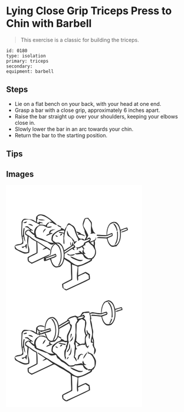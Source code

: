 # Lying Close Grip Triceps Press to Chin with Barbell
> This exercise is a classic for building the triceps.

``` 
id: 0180 
type: isolation 
primary: triceps 
secondary:  
equipment: barbell 
``` 

## Steps

 - Lie on a flat bench on your back, with your head at one end.
 - Grasp a bar with a close grip, approximately 6 inches apart.
 - Raise the bar straight up over your shoulders, keeping your elbows close in.
 - Slowly lower the bar in an arc towards your chin.
 - Return the bar to the starting position.

## Tips


## Images

<svg width="368" height="300" viewBox="0 0 276 225" xmlns="http://www.w3.org/2000/svg">
  <g fill="#FFF">
    <path d="M0 0h276v225H0V0m62.98 62.2c-3.54 2.76-1.68 7.84-2.2 11.68-.51-.07-1.53-.19-2.04-.26-3.12-3.69-8.3-3.97-12.77-4.43-2.85-.16-5.67-1.09-8.54-.71-3.31.28-5.1 3.63-6.14 6.39.2 10.44-1.84 21.03.52 31.36.47 3.74 2.59 8.08-.11 11.45-4.22 3.3-10.86.95-14.2 5.71-.53 2.67-.17 6.24 2.66 7.5 5.16 2.8 10.25 5.91 15.92 7.6 3.52.98 7.09-.18 10.45-1.19.54-2.73.96-5.56.36-8.32-.48-3.68-2.72-7.04-2.25-10.85.33-4.67.51-9.37 1.22-14 2.2 1.79 4.3 3.69 6.42 5.57 2.82 1.92 5.93 3.36 8.99 4.82.3 7.49.57 14.98.37 22.48-5.87 3.12-12.01 5.74-17.72 9.13-.46 2.77-.46 5.8.63 8.43 2.18 2.04 4.88 3.4 7.38 4.99 8.31-3.97 16.74-7.69 25.01-11.75-.21 2.2-.93 4.77.89 6.55 3.93-.91 7.68-2.5 11.4-4.03 2.39 5.41 3.58 11.9 8.83 15.46 3.32 2.66 7.5.45 11.19.25 5.27-3.85 7.63-10.1 9.04-16.22 3.88 3.69 9.29 5.29 12.91 9.24.95 7.58.31 15.26.93 22.87.15 2.99.45 6.02-.03 8.99-5.95 3.56-12.58 5.86-18.39 9.68.36 2.6.43 5.27 1.12 7.82 2.31 1.89 4.62 3.87 7.3 5.22 4.02-1.17 7.63-3.41 11.46-5.06 12.12-6.05 24.72-11.17 36.63-17.59.48-3.49-.13-7.02-.84-10.43-2.51-1.43-4.8-3.31-7.5-4.34-1.8.13-3.3 1.2-4.86 1.98-3.42 1.94-7.14 3.22-10.73 4.81.36-5.82.21-11.66.19-17.48 5.22-1.73 10.67-2.9 15.54-5.53 4.18-2.22 8.71-3.92 12.37-6.99.03-2.78 1.57-4.48 4.31-4.85-.25-.07-.73-.2-.98-.27 3.03-3.2 5.23-7.32 4.96-11.84.49-4.88-3.13-9.1-2.26-13.97.46-2.99.54-6.04-.65-8.88 2.89-1.57 3.38-4.58 3.11-7.6-.63 1.5-.85 3.2-1.75 4.58-3.33 2.23-7.13 4-11.15 4.5 1.02-1.99 2.64-4.09 1.81-6.46-.69-.92-1.74-1.52-2.79-1.94-2.19.81-3.99 2.36-6.01 3.48 1.69-2.49 2.88-5.25 4.06-8-2.4-4.82-4.66-9.73-7.48-14.33-1.11-1.98-2.75-3.94-2.47-6.36.41-2.87 1.82-5.48 2.53-8.28.55-1.59.58-3.67 2.29-4.53a14.3 14.3 0 0 1 4.08.01c2.1 2.17 3.58 4.85 5.47 7.19 3.09 6.53-.66 14 1.55 20.69-.62.8-1.24 1.59-1.8 2.43 2.32.37 4.62-.29 6.86-.8 1.14.42 2.29.83 3.45 1.21-.86-1.76-2.21-3.19-3.7-4.43-1-3.26-2.52-6.34-3.3-9.67-.66-3.21.24-6.58-.68-9.74-1.98-3.22-4.86-5.76-7.08-8.79-2.68.35-6.15-.04-7.76 2.64-1.64 2.92-2.53 6.24-3.29 9.48-.2 4.75 1.99 9.18 3.75 13.47-.31 4.71 3.01 8.52 3.49 13.11-1.46 2.56-2.99 5.09-4.51 7.62 3.96-.85 7.7-2.42 11.4-4.01-.02.68-.05 2.06-.07 2.74-3.66 1.72-7.21 3.69-10.9 5.35-.88 1.75-1.03 4.21-3.03 5.08-4.28 2.24-8.6 6.13-13.74 3.89l2.09 2.86-.56 3.09c1.84-.36 2.5-1.45 1.96-3.28 3.23.21 5.98-1.48 8.57-3.19.76 1.72 1.9 3.2 3.29 4.46-1.86 2.57-3.65 5.76-1.5 8.83-1.89-1.75-3.81-3.45-5.74-5.15-1.05.36-2.09.74-3.13 1.14 1.21.64 2.43 1.28 3.64 1.92-3.56 1.33-7.25 2.26-11.09 2.23 4.55 4.73 11.15-1.14 16.35 2.14 1.3 2.6 2.25 5.65 4.99 7.14 3.31 2.66 7.66 2.89 11.72 2.77-3.23 3.48-7.86 4.97-11.91 7.22-4.77 2.76-10.19 4.57-15.7 4.81-4.93-.74-9.04-4.06-13.02-6.85-3.87-3.88-9.1-5.73-13.54-8.8.13-2.58.22-5.16.29-7.74 5.43-3.35 10.69-6.98 16.05-10.43.13 2.6 2.99 2.37 4.78 3.13-.83-1.26-1.67-2.52-2.51-3.77 1.21-.68 2.45-1.3 3.59-2.09-.53-2.53-1.66-4.96-4.19-5.99-.42-1.88-.86-3.74-1.35-5.6-.71 2.95-1.11 5.98-2.21 8.83-.83-2.8-1.55-5.63-2.22-8.47-1.18 2.89.03 5.76 1.24 8.42-4.88 2.73-9.13 6.43-14.09 8.99-1.26-6.09-4.07-12.42-9.84-15.42-2.36-.75-4.88.12-7.26-.42-2.21-1.45-4.47-2.97-6.22-4.98-.35-2.49.48-4.98.74-7.45 4.89-7.68 13.61-13.27 22.99-11.64-.28 1.48-.55 2.97-.81 4.46-3.14-.93-6.33-1.86-9.62-2.06-.18.38-.54 1.14-.71 1.51 3.18.86 6.45 1.34 9.68 2 .02 1.79.02 3.58.03 5.37-.46.07-1.39.2-1.85.27.39.09 1.19.27 1.59.36-.03 4.53-.21 9.06-.04 13.59.4.52 1.2 1.56 1.59 2.08.62-4.01.15-8.02-.36-12.01.78-8.28 2.31-16.57 5.77-24.19 1.29-1.34 2.51-3.35 4.51-3.53 4.13 1.5 7.98 4.35 10 8.33 2.22 6.67 4.22 13.49 7.76 19.62 1.17 1.47.34 3.39.39 5.06 2.5-1.45 5.4-4.5 8.4-2.38 1.2.43 4.16 2.78 4.19-.03-1.33-1.96-4.18-2.88-6.27-1.52-2.35-.81-4.8-1.81-5.83-4.28-4.42-5.94-3.55-14.1-7.97-20.02-1.56-2.52-4.51-3.47-6.78-5.17-1.54-1.05-3.1-2.77-5.17-2.24-2.72 1.62-2.9 5.1-4.72 7.43a27.485 27.485 0 0 0-3.3 5.64c-1.97-2.03-4.54-3.22-7.17-4.14.04-.61.13-1.84.17-2.46-2.58-1.29-5.13-2.64-7.8-3.75.27 3.62 4.7 3.82 7.17 5.44.12.92.36 2.75.47 3.66-2.88 2.1-6.6 2.54-9.43 4.72-2.28 1.69-4.65 3.29-6.74 5.2-2.84 2.75-3 6.93-3.32 10.61-.55 3.16 2.71 4.85 4.43 6.89-9.22 1.09-16.57-5.23-24.65-8.37-3.54-.75-6.83-2.25-10.09-3.77-.92-4.1-3.11-8.32-1.48-12.54 1.22-5.66 6.46-11.55 12.72-10.28 4.77.33 8.33 4.2 13.05 4.67 2.51-.03 4.83-1.11 7.08-2.11-3.23-1.42-6.7.25-10.05.11.01-.9.04-2.68.05-3.58 1.06-1.27 2.15-2.51 3.35-3.65.18-.54.54-1.62.73-2.16-3.25 1.07-5.04 4.06-7.11 6.53-3.54-1.26-7.29-1.52-11.02-1.37-.38-1.04-.71-2.11-.97-3.18 2.4-.18 4.8.17 7.21.16-2.71-1.61-5.8-2.29-8.81-3.05-.28.59-.83 1.78-1.1 2.37-.81-.35-2.41-1.03-3.22-1.38.85-2.87.12-6.66 2.9-8.59l-1.88-.28c.27-.82.8-2.46 1.07-3.29 2.59-1.48 5.64-2.29 8.56-1.33 7.57 2.29 14.55 6.6 20.04 12.3-1.94.32-3.87.64-5.8.98 2.09 1.53 4.72 1.35 7.17 1.55 2.5 2.5 5.99 3.37 9.21 4.51-2.54-3.62-6.09-6.32-9.59-8.95-4.62-4.34-10.01-7.78-15.5-10.9-4.86-1.69-11.47-3.38-15.47.91m2.51 7.14l1.4 1.6c4.01 1.07 8.21.65 12.31.57-4.18-2.3-9.13-1.68-13.71-2.17m142.98 12.08c-3.38 6.13-4.57 13.31-4.19 20.26-6.54-.07-13.05-.7-19.59-.93-.11.5-.34 1.48-.45 1.97 5.57.62 11.18.63 16.77.96 5.15.52 9.14-4.04 14.25-3.83.56 1.77-1.43 2.29-2.55 2.91-2.92 1.27-5.84 2.62-8.93 3.42-5.26.11-10.5-.98-15.77-.66-1.57-.16-2.67.73-3.42 2 6.79-.12 13.55.68 20.34.82 1.02 6.15 3.34 12.74 8.9 16.19 3.3 1.7 6.96-.39 10.39-.48 8.76-7.89 9.97-20.54 8.84-31.6 4.14-1.45 8.04-4.17 12.54-4.23l.32 1.72c-3.63 2.35-8.04 3.06-11.91 4.95.05.23.15.71.2.94 4.7-.22 9.04-3.03 13.5-4.57-.27-1.83-.53-3.77-1.84-5.19-4.6.8-8.79 3.09-13.16 4.66-1.67-5.9-3.58-13.08-9.79-15.71-5.41-1.56-11.82 1.45-14.45 6.4M75.41 96.71c.56-1.05 1.11-2.11 1.62-3.19 1.53-1.43 3.4-2.8 3.31-5.16-2.96 1.65-5.89 4.68-4.93 8.35m17.49-6.26c-.6.47-1.8 1.42-2.4 1.89l-.08-1.98c-1.1 1.92-2.26 3.79-3.35 5.71.35.65.69 1.31 1.02 1.98-2.55 1.2-5.07 2.51-7.26 4.3 1.4.16 2.89.33 4.11-.53 2.8-1.56 5.85-2.54 8.96-3.28-.15-.42-.44-1.25-.58-1.67-.82.15-2.46.46-3.28.61l-.2-.59c1.08-4.61 6.68-5.85 10.67-7.2-2.55.04-5.07.56-7.61.76m30.92 1.53c-.08 3.52-.66 7.57 1.61 10.57 2.67 2.37 6.23 3.72 8.32 6.75 1.44 1.67 1.09 4.8 3.74 5.24-.01 1.93.04 3.87.51 5.75 2.08-2.25 4.28-4.43 6.04-6.96-1.62.45-3.19 1.03-4.77 1.6-2.08-6.45-9.17-9.22-12.18-15.06-1.11-2.63-1.9-5.38-3.27-7.89m18.86 2.08c1.03 2.12 2.83 3.61 4.92 4.61-.93.82-1.84 1.65-2.75 2.49 5.49-1.83 10.7.88 15.72 2.79-1.54-2.96-4.67-3.93-7.71-4.55-2.06-3.62-6.52-4.36-10.18-5.34m-32.97 8.93c1.21-1.32 4.32-1.82 4.14-3.86-2.53-1.88-4.24 1.73-4.14 3.86m-9.18-1.29c-.26 3.08 2.8 2.99 4.96 3.33-.87-2.07-3.1-2.57-4.96-3.33m22.49 37.58c1.75 1.44 3.54 3.14 5.92 3.34 3.82.67 8.72 1.06 11.08-2.74-3.57.58-7.11 1.32-10.72 1.67-1.8-1.47-3.96-2.23-6.28-2.27m7.22 5.28c3.32 4.71 9.24 6.02 14.22 8.23 3.74 1.55 8.8 2.61 11.78-.93-3.56-.02-7.25.22-10.62-1.15-5.18-1.92-9.91-5.01-15.38-6.15z"/>
    <path d="M36.03 70.96c5.07-1.23 10.6-2.07 15.42.49 5.83 3.15 11.68 6.28 17.61 9.23-4.07 1.66-8.14 3.98-10.33 7.95-1.97 2.89-1.75 6.52-1.89 9.85-2.53-1.78-4.94-3.73-7.4-5.6a96.5 96.5 0 0 1 1.64-1.16c.84.35 2.54 1.05 3.39 1.4-1.12-3.08-4.68-3.72-6.76-5.92-1.63-1.18-2.66-3.57-4.88-3.64-1.92-.32-3.63.71-5.26 1.55 2 .47 4.13.37 6.05 1.11 1.67 1.23 3.15 2.7 4.82 3.95-.47.36-.95.72-1.43 1.09-1.85-2.06-4.06.35-5.95.9-3.12 1.3-2.63 5.29-2.37 8.01 1.43 1.24 3.11 2.13 4.72 3.11.07 4.24-1.09 8.45-.54 12.69.64 6.56 2.76 12.99 1.86 19.64-6.82 2.67-13.13-2.02-19.32-4.22-3.67-1.33-6.63-4.15-7.23-8.13 5.59-1.12 11.56-1.58 16.48-4.75.46-4.7-.61-9.38-1.31-14.01.56-.02 1.11-.01 1.67.03.66 3.71 1.76 7.36 3.7 10.61-.21-4.81-2.1-9.36-2.25-14.19-.6-4.5.49-8.95 1.05-13.39-.48-.03-1.44-.08-1.92-.11-1.05 4.78-1.44 9.65-1.5 14.54-.25.46-.76 1.38-1.01 1.84-1.4-6.55-.64-13.24-.55-19.86 1.01-4.39-.51-9.83 3.49-13.01m-1.44 5.19c2.54 1.42 7.58 1.62 7.15-2.47-2.38.85-4.79 1.6-7.15 2.47m9.92 3.6c3.29 1.32 6.7 2.33 10.1 3.33-1.68-3.66-6.6-4.86-10.1-3.33m-5.65 43.1c-2.06 1.97-5.11 1.79-7.69 2.54l2.85 2.22c1.62-.96 2.82-3.12 4.94-2.82.84.76 1.19 1.89 1.05 3.37l1.56.4c.19-3.1.3-6.21.53-9.31-1.74.51-2.47 2.12-3.24 3.6zM210.71 80.85c1.97-2.93 5.79-3.16 8.69-4.74 7.41 1.56 10.52 9.22 11.7 15.89 1.03 7.1.88 14.56-1.63 21.35-1.51 3.69-3.76 7.78-8.09 8.55.32-.57.95-1.72 1.26-2.29 2.36-2.25 3.15-5.53 3.84-8.6 1.35-5.86.97-11.93.63-17.88-.57.71-1.14 1.43-1.69 2.16.67 5.53.52 11.21-1 16.6-.95 3.65-3.11 6.86-3.85 10.58-2.36.07-5.06.76-7.06-.86-4.25-3.2-6.35-8.54-7.14-13.64 2.73-2.2 6.28-2.82 9.33-4.44 1.8-1.83.8-4.29 0-6.32-3.59 1.18-7.1 2.57-10.59 3.98.78-6.96 1.2-14.53 5.6-20.34m6.73-3.29c3.23 5.04 7.28 9.93 7.6 16.23.55-.74 1.1-1.47 1.65-2.21-1.64-5.23-3.12-12.48-9.25-14.02z"/>
    <path d="M41.22 94.53c1.7-1.08 3.84-3.85 5.75-1.58 3.26 3.26 6.29 6.93 10.63 8.85-.01.57-.03 1.7-.03 2.27 1.28 1.45 2.5 3.13 4.4 3.83 7.21 3.02 14.63 5.57 22.07 7.91 3.12 2.54 6.41 5.51 10.8 4.73 1.31-1 2.65-1.98 4.04-2.87-2.57 2.83-5.53 5.5-6.88 9.17-1.93 5.22-2.95 10.85-2.47 16.42 1.56-2.47 1.35-5.5 1.86-8.28.73-5.85 3.19-12.02 8.42-15.21 6.98 2.83 9.81 10.41 10.82 17.32.89 8.31.33 17.21-4.22 24.46l.16 2.42c-2.43.39-5.22 1.66-7.42-.1-4.73-3.25-6.75-9.19-7.64-14.63 3.53-1.22 7.55-1.93 10.44-4.4 1.15-3.04-1.47-5.35-3.59-7.03.39.46 1.18 1.38 1.57 1.84-7.16 2.34-13.96 5.85-21.33 7.47 3.38-2.53 8.8-2.58 10.51-6.91-11.88 4.86-23.29 10.8-34.96 16.14-2.87 1.69-5.56-1.19-7.76-2.76-.68-1.84-.71-3.85-.72-5.79 5.38-4.27 12.47-5.88 18.02-9.94.47-7.52-.04-15.06-.51-22.57 5.41 4.31 11.6 7.51 17.14 11.64-2.3 1.14-4.88 2.07-6.34 4.36 3.14-.42 5.97-1.86 8.8-3.16 2.32 1.77 4.68 3.48 7.25 4.85-.17-.71-.51-2.13-.68-2.83-3.8-3.31-8.69-4.92-12.75-7.82-8.59-6.18-18.36-10.56-26.69-17.12-2.99-2.4-6.32-4.34-9.63-6.28.32-1.43-.62-3.51.94-4.4zM160.8 121.15c-.87-3.93 3.91-4.34 6.35-5.98 1.96 2.19 3.83 4.53 6.25 6.26 3.84 1.86 4.72 6.4 7.04 9.64 1.28 5.5.11 12.29-4.89 15.67-2.17 2.43-5.56 1.64-8.43 1.68-3.86-2.12-6.93-5.21-9.38-8.84 1.04.03 3.13.09 4.18.13-2.48-1.93-4.44-4.37-4.62-7.65.58-1.22 1.15-2.44 1.7-3.68-1.02-1.24-2.04-2.47-3.08-3.7 1.11-.95 2.21-1.9 3.34-2.83.95 1.04 1.89.89 1.54-.7zM171.65 116.83c2.02-.94 4.01-1.93 6.01-2.94.52 2.63.59 5.3.31 7.96-2.09-1.7-4.25-3.31-6.32-5.02z"/>
    <path d="M102.22 118.94c4.2-1.99 8.36 2.12 10.71 5.27 4.38 7.74 4.91 17.19 3.39 25.81-1.06 5.78-3.61 12.32-9.72 14.33 5.98-8.09 6.83-18.76 5.51-28.43-1.14-6.52-3.24-14.1-9.89-16.98zM118.3 134.74c6.43-4.03 12.51-8.59 18.91-12.67.17.67.52 2.01.69 2.68-6.47 4.07-12.97 8.11-19.22 12.5-.13-.84-.26-1.68-.38-2.51zM80.67 148.75c6.25-1.89 12.19-4.71 18.45-6.55l2.59.68c-6.46 3.51-13.67 5.31-20.29 8.5-.19-.66-.56-1.97-.75-2.63zM133.87 160.96c3.88 1.52 8.01 2.46 11.62 4.6-.69 9.43-2.82 19.06-.59 28.44 3.2-2.06.53-6.04 1.71-8.79 4.67-2.58 9.67-4.48 14.48-6.76 2.27 1.45 4.84 2.59 6.7 4.57.39 2.3.41 4.65.53 6.98-15.28 7.13-30.44 14.52-45.81 21.43-1.7-.79-3.47-1.44-5.29-1.88-1.11-2.68-1.2-5.57-1.03-8.42 6.18-2.82 12.19-5.99 18.21-9.14.34-10.35-.39-20.68-.53-31.03z"/>
  </g>
  <g fill="#333">
    <path d="M62.98 62.2c4-4.29 10.61-2.6 15.47-.91 5.49 3.12 10.88 6.56 15.5 10.9 3.5 2.63 7.05 5.33 9.59 8.95-3.22-1.14-6.71-2.01-9.21-4.51-2.45-.2-5.08-.02-7.17-1.55 1.93-.34 3.86-.66 5.8-.98-5.49-5.7-12.47-10.01-20.04-12.3-2.92-.96-5.97-.15-8.56 1.33-.27.83-.8 2.47-1.07 3.29l1.88.28c-2.78 1.93-2.05 5.72-2.9 8.59.81.35 2.41 1.03 3.22 1.38.27-.59.82-1.78 1.1-2.37 3.01.76 6.1 1.44 8.81 3.05-2.41.01-4.81-.34-7.21-.16.26 1.07.59 2.14.97 3.18 3.73-.15 7.48.11 11.02 1.37 2.07-2.47 3.86-5.46 7.11-6.53-.19.54-.55 1.62-.73 2.16-1.2 1.14-2.29 2.38-3.35 3.65-.01.9-.04 2.68-.05 3.58 3.35.14 6.82-1.53 10.05-.11-2.25 1-4.57 2.08-7.08 2.11-4.72-.47-8.28-4.34-13.05-4.67-6.26-1.27-11.5 4.62-12.72 10.28-1.63 4.22.56 8.44 1.48 12.54 3.26 1.52 6.55 3.02 10.09 3.77 8.08 3.14 15.43 9.46 24.65 8.37-1.72-2.04-4.98-3.73-4.43-6.89.32-3.68.48-7.86 3.32-10.61 2.09-1.91 4.46-3.51 6.74-5.2 2.83-2.18 6.55-2.62 9.43-4.72-.11-.91-.35-2.74-.47-3.66-2.47-1.62-6.9-1.82-7.17-5.44 2.67 1.11 5.22 2.46 7.8 3.75-.04.62-.13 1.85-.17 2.46 2.63.92 5.2 2.11 7.17 4.14.87-2.01 1.98-3.89 3.3-5.64 1.82-2.33 2-5.81 4.72-7.43 2.07-.53 3.63 1.19 5.17 2.24 2.27 1.7 5.22 2.65 6.78 5.17 4.42 5.92 3.55 14.08 7.97 20.02 1.03 2.47 3.48 3.47 5.83 4.28 2.09-1.36 4.94-.44 6.27 1.52-.03 2.81-2.99.46-4.19.03-3-2.12-5.9.93-8.4 2.38-.05-1.67.78-3.59-.39-5.06-3.54-6.13-5.54-12.95-7.76-19.62-2.02-3.98-5.87-6.83-10-8.33-2 .18-3.22 2.19-4.51 3.53-3.46 7.62-4.99 15.91-5.77 24.19.51 3.99.98 8 .36 12.01-.39-.52-1.19-1.56-1.59-2.08-.17-4.53.01-9.06.04-13.59-.4-.09-1.2-.27-1.59-.36.46-.07 1.39-.2 1.85-.27-.01-1.79-.01-3.58-.03-5.37-3.23-.66-6.5-1.14-9.68-2 .17-.37.53-1.13.71-1.51 3.29.2 6.48 1.13 9.62 2.06.26-1.49.53-2.98.81-4.46-9.38-1.63-18.1 3.96-22.99 11.64-.26 2.47-1.09 4.96-.74 7.45 1.75 2.01 4.01 3.53 6.22 4.98 2.38.54 4.9-.33 7.26.42 5.77 3 8.58 9.33 9.84 15.42 4.96-2.56 9.21-6.26 14.09-8.99-1.21-2.66-2.42-5.53-1.24-8.42.67 2.84 1.39 5.67 2.22 8.47 1.1-2.85 1.5-5.88 2.21-8.83.49 1.86.93 3.72 1.35 5.6 2.53 1.03 3.66 3.46 4.19 5.99-1.14.79-2.38 1.41-3.59 2.09.84 1.25 1.68 2.51 2.51 3.77-1.79-.76-4.65-.53-4.78-3.13-5.36 3.45-10.62 7.08-16.05 10.43-.07 2.58-.16 5.16-.29 7.74 4.44 3.07 9.67 4.92 13.54 8.8 3.98 2.79 8.09 6.11 13.02 6.85 5.51-.24 10.93-2.05 15.7-4.81 4.05-2.25 8.68-3.74 11.91-7.22-4.06.12-8.41-.11-11.72-2.77-2.74-1.49-3.69-4.54-4.99-7.14-5.2-3.28-11.8 2.59-16.35-2.14 3.84.03 7.53-.9 11.09-2.23-1.21-.64-2.43-1.28-3.64-1.92 1.04-.4 2.08-.78 3.13-1.14 1.93 1.7 3.85 3.4 5.74 5.15-2.15-3.07-.36-6.26 1.5-8.83-1.39-1.26-2.53-2.74-3.29-4.46-2.59 1.71-5.34 3.4-8.57 3.19.54 1.83-.12 2.92-1.96 3.28l.56-3.09-2.09-2.86c5.14 2.24 9.46-1.65 13.74-3.89 2-.87 2.15-3.33 3.03-5.08 3.69-1.66 7.24-3.63 10.9-5.35.02-.68.05-2.06.07-2.74-3.7 1.59-7.44 3.16-11.4 4.01 1.52-2.53 3.05-5.06 4.51-7.62-.48-4.59-3.8-8.4-3.49-13.11-1.76-4.29-3.95-8.72-3.75-13.47.76-3.24 1.65-6.56 3.29-9.48 1.61-2.68 5.08-2.29 7.76-2.64 2.22 3.03 5.1 5.57 7.08 8.79.92 3.16.02 6.53.68 9.74.78 3.33 2.3 6.41 3.3 9.67 1.49 1.24 2.84 2.67 3.7 4.43-1.16-.38-2.31-.79-3.45-1.21-2.24.51-4.54 1.17-6.86.8.56-.84 1.18-1.63 1.8-2.43-2.21-6.69 1.54-14.16-1.55-20.69-1.89-2.34-3.37-5.02-5.47-7.19a14.3 14.3 0 0 0-4.08-.01c-1.71.86-1.74 2.94-2.29 4.53-.71 2.8-2.12 5.41-2.53 8.28-.28 2.42 1.36 4.38 2.47 6.36 2.82 4.6 5.08 9.51 7.48 14.33-1.18 2.75-2.37 5.51-4.06 8 2.02-1.12 3.82-2.67 6.01-3.48 1.05.42 2.1 1.02 2.79 1.94.83 2.37-.79 4.47-1.81 6.46 4.02-.5 7.82-2.27 11.15-4.5.9-1.38 1.12-3.08 1.75-4.58.27 3.02-.22 6.03-3.11 7.6 1.19 2.84 1.11 5.89.65 8.88-.87 4.87 2.75 9.09 2.26 13.97.27 4.52-1.93 8.64-4.96 11.84.25.07.73.2.98.27-2.74.37-4.28 2.07-4.31 4.85-3.66 3.07-8.19 4.77-12.37 6.99-4.87 2.63-10.32 3.8-15.54 5.53.02 5.82.17 11.66-.19 17.48 3.59-1.59 7.31-2.87 10.73-4.81 1.56-.78 3.06-1.85 4.86-1.98 2.7 1.03 4.99 2.91 7.5 4.34.71 3.41 1.32 6.94.84 10.43-11.91 6.42-24.51 11.54-36.63 17.59-3.83 1.65-7.44 3.89-11.46 5.06-2.68-1.35-4.99-3.33-7.3-5.22-.69-2.55-.76-5.22-1.12-7.82 5.81-3.82 12.44-6.12 18.39-9.68.48-2.97.18-6 .03-8.99-.62-7.61.02-15.29-.93-22.87-3.62-3.95-9.03-5.55-12.91-9.24-1.41 6.12-3.77 12.37-9.04 16.22-3.69.2-7.87 2.41-11.19-.25-5.25-3.56-6.44-10.05-8.83-15.46-3.72 1.53-7.47 3.12-11.4 4.03-1.82-1.78-1.1-4.35-.89-6.55-8.27 4.06-16.7 7.78-25.01 11.75-2.5-1.59-5.2-2.95-7.38-4.99-1.09-2.63-1.09-5.66-.63-8.43 5.71-3.39 11.85-6.01 17.72-9.13.2-7.5-.07-14.99-.37-22.48-3.06-1.46-6.17-2.9-8.99-4.82-2.12-1.88-4.22-3.78-6.42-5.57-.71 4.63-.89 9.33-1.22 14-.47 3.81 1.77 7.17 2.25 10.85.6 2.76.18 5.59-.36 8.32-3.36 1.01-6.93 2.17-10.45 1.19-5.67-1.69-10.76-4.8-15.92-7.6-2.83-1.26-3.19-4.83-2.66-7.5 3.34-4.76 9.98-2.41 14.2-5.71 2.7-3.37.58-7.71.11-11.45-2.36-10.33-.32-20.92-.52-31.36 1.04-2.76 2.83-6.11 6.14-6.39 2.87-.38 5.69.55 8.54.71 4.47.46 9.65.74 12.77 4.43.51.07 1.53.19 2.04.26.52-3.84-1.34-8.92 2.2-11.68m-26.95 8.76c-4 3.18-2.48 8.62-3.49 13.01-.09 6.62-.85 13.31.55 19.86.25-.46.76-1.38 1.01-1.84.06-4.89.45-9.76 1.5-14.54.48.03 1.44.08 1.92.11-.56 4.44-1.65 8.89-1.05 13.39.15 4.83 2.04 9.38 2.25 14.19-1.94-3.25-3.04-6.9-3.7-10.61-.56-.04-1.11-.05-1.67-.03.7 4.63 1.77 9.31 1.31 14.01-4.92 3.17-10.89 3.63-16.48 4.75.6 3.98 3.56 6.8 7.23 8.13 6.19 2.2 12.5 6.89 19.32 4.22.9-6.65-1.22-13.08-1.86-19.64-.55-4.24.61-8.45.54-12.69-1.61-.98-3.29-1.87-4.72-3.11-.26-2.72-.75-6.71 2.37-8.01 1.89-.55 4.1-2.96 5.95-.9.48-.37.96-.73 1.43-1.09-1.67-1.25-3.15-2.72-4.82-3.95-1.92-.74-4.05-.64-6.05-1.11 1.63-.84 3.34-1.87 5.26-1.55 2.22.07 3.25 2.46 4.88 3.64 2.08 2.2 5.64 2.84 6.76 5.92-.85-.35-2.55-1.05-3.39-1.4-.55.38-1.1.77-1.64 1.16 2.46 1.87 4.87 3.82 7.4 5.6.14-3.33-.08-6.96 1.89-9.85 2.19-3.97 6.26-6.29 10.33-7.95-5.93-2.95-11.78-6.08-17.61-9.23-4.82-2.56-10.35-1.72-15.42-.49m5.19 23.57c-1.56.89-.62 2.97-.94 4.4 3.31 1.94 6.64 3.88 9.63 6.28 8.33 6.56 18.1 10.94 26.69 17.12 4.06 2.9 8.95 4.51 12.75 7.82.17.7.51 2.12.68 2.83-2.57-1.37-4.93-3.08-7.25-4.85-2.83 1.3-5.66 2.74-8.8 3.16 1.46-2.29 4.04-3.22 6.34-4.36-5.54-4.13-11.73-7.33-17.14-11.64.47 7.51.98 15.05.51 22.57-5.55 4.06-12.64 5.67-18.02 9.94.01 1.94.04 3.95.72 5.79 2.2 1.57 4.89 4.45 7.76 2.76 11.67-5.34 23.08-11.28 34.96-16.14-1.71 4.33-7.13 4.38-10.51 6.91 7.37-1.62 14.17-5.13 21.33-7.47-.39-.46-1.18-1.38-1.57-1.84 2.12 1.68 4.74 3.99 3.59 7.03-2.89 2.47-6.91 3.18-10.44 4.4.89 5.44 2.91 11.38 7.64 14.63 2.2 1.76 4.99.49 7.42.1l-.16-2.42c4.55-7.25 5.11-16.15 4.22-24.46-1.01-6.91-3.84-14.49-10.82-17.32-5.23 3.19-7.69 9.36-8.42 15.21-.51 2.78-.3 5.81-1.86 8.28-.48-5.57.54-11.2 2.47-16.42 1.35-3.67 4.31-6.34 6.88-9.17-1.39.89-2.73 1.87-4.04 2.87-4.39.78-7.68-2.19-10.8-4.73-7.44-2.34-14.86-4.89-22.07-7.91-1.9-.7-3.12-2.38-4.4-3.83 0-.57.02-1.7.03-2.27-4.34-1.92-7.37-5.59-10.63-8.85-1.91-2.27-4.05.5-5.75 1.58m119.58 26.62c.35 1.59-.59 1.74-1.54.7-1.13.93-2.23 1.88-3.34 2.83 1.04 1.23 2.06 2.46 3.08 3.7-.55 1.24-1.12 2.46-1.7 3.68.18 3.28 2.14 5.72 4.62 7.65-1.05-.04-3.14-.1-4.18-.13 2.45 3.63 5.52 6.72 9.38 8.84 2.87-.04 6.26.75 8.43-1.68 5-3.38 6.17-10.17 4.89-15.67-2.32-3.24-3.2-7.78-7.04-9.64-2.42-1.73-4.29-4.07-6.25-6.26-2.44 1.64-7.22 2.05-6.35 5.98m10.85-4.32c2.07 1.71 4.23 3.32 6.32 5.02.28-2.66.21-5.33-.31-7.96-2 1.01-3.99 2-6.01 2.94m-69.43 2.11c6.65 2.88 8.75 10.46 9.89 16.98 1.32 9.67.47 20.34-5.51 28.43 6.11-2.01 8.66-8.55 9.72-14.33 1.52-8.62.99-18.07-3.39-25.81-2.35-3.15-6.51-7.26-10.71-5.27m16.08 15.8c.12.83.25 1.67.38 2.51 6.25-4.39 12.75-8.43 19.22-12.5-.17-.67-.52-2.01-.69-2.68-6.4 4.08-12.48 8.64-18.91 12.67m-37.63 14.01c.19.66.56 1.97.75 2.63 6.62-3.19 13.83-4.99 20.29-8.5l-2.59-.68c-6.26 1.84-12.2 4.66-18.45 6.55m53.2 12.21c.14 10.35.87 20.68.53 31.03-6.02 3.15-12.03 6.32-18.21 9.14-.17 2.85-.08 5.74 1.03 8.42 1.82.44 3.59 1.09 5.29 1.88 15.37-6.91 30.53-14.3 45.81-21.43-.12-2.33-.14-4.68-.53-6.98-1.86-1.98-4.43-3.12-6.7-4.57-4.81 2.28-9.81 4.18-14.48 6.76-1.18 2.75 1.49 6.73-1.71 8.79-2.23-9.38-.1-19.01.59-28.44-3.61-2.14-7.74-3.08-11.62-4.6z"/>
    <path d="M65.49 69.34c4.58.49 9.53-.13 13.71 2.17-4.1.08-8.3.5-12.31-.57l-1.4-1.6zM34.59 76.15c2.36-.87 4.77-1.62 7.15-2.47.43 4.09-4.61 3.89-7.15 2.47zM208.47 81.42c2.63-4.95 9.04-7.96 14.45-6.4 6.21 2.63 8.12 9.81 9.79 15.71 4.37-1.57 8.56-3.86 13.16-4.66 1.31 1.42 1.57 3.36 1.84 5.19-4.46 1.54-8.8 4.35-13.5 4.57-.05-.23-.15-.71-.2-.94 3.87-1.89 8.28-2.6 11.91-4.95l-.32-1.72c-4.5.06-8.4 2.78-12.54 4.23 1.13 11.06-.08 23.71-8.84 31.6-3.43.09-7.09 2.18-10.39.48-5.56-3.45-7.88-10.04-8.9-16.19-6.79-.14-13.55-.94-20.34-.82.75-1.27 1.85-2.16 3.42-2 5.27-.32 10.51.77 15.77.66 3.09-.8 6.01-2.15 8.93-3.42 1.12-.62 3.11-1.14 2.55-2.91-5.11-.21-9.1 4.35-14.25 3.83-5.59-.33-11.2-.34-16.77-.96.11-.49.34-1.47.45-1.97 6.54.23 13.05.86 19.59.93-.38-6.95.81-14.13 4.19-20.26m2.24-.57c-4.4 5.81-4.82 13.38-5.6 20.34 3.49-1.41 7-2.8 10.59-3.98.8 2.03 1.8 4.49 0 6.32-3.05 1.62-6.6 2.24-9.33 4.44.79 5.1 2.89 10.44 7.14 13.64 2 1.62 4.7.93 7.06.86.74-3.72 2.9-6.93 3.85-10.58 1.52-5.39 1.67-11.07 1-16.6.55-.73 1.12-1.45 1.69-2.16.34 5.95.72 12.02-.63 17.88-.69 3.07-1.48 6.35-3.84 8.6-.31.57-.94 1.72-1.26 2.29 4.33-.77 6.58-4.86 8.09-8.55 2.51-6.79 2.66-14.25 1.63-21.35-1.18-6.67-4.29-14.33-11.7-15.89-2.9 1.58-6.72 1.81-8.69 4.74z"/>
    <path d="M217.44 77.56c6.13 1.54 7.61 8.79 9.25 14.02-.55.74-1.1 1.47-1.65 2.21-.32-6.3-4.37-11.19-7.6-16.23zM44.51 79.75c3.5-1.53 8.42-.33 10.1 3.33-3.4-1-6.81-2.01-10.1-3.33zM75.41 96.71c-.96-3.67 1.97-6.7 4.93-8.35.09 2.36-1.78 3.73-3.31 5.16-.51 1.08-1.06 2.14-1.62 3.19zM92.9 90.45c2.54-.2 5.06-.72 7.61-.76-3.99 1.35-9.59 2.59-10.67 7.2l.2.59c.82-.15 2.46-.46 3.28-.61.14.42.43 1.25.58 1.67-3.11.74-6.16 1.72-8.96 3.28-1.22.86-2.71.69-4.11.53 2.19-1.79 4.71-3.1 7.26-4.3-.33-.67-.67-1.33-1.02-1.98 1.09-1.92 2.25-3.79 3.35-5.71l.08 1.98c.6-.47 1.8-1.42 2.4-1.89zM123.82 91.98c1.37 2.51 2.16 5.26 3.27 7.89 3.01 5.84 10.1 8.61 12.18 15.06 1.58-.57 3.15-1.15 4.77-1.6-1.76 2.53-3.96 4.71-6.04 6.96-.47-1.88-.52-3.82-.51-5.75-2.65-.44-2.3-3.57-3.74-5.24-2.09-3.03-5.65-4.38-8.32-6.75-2.27-3-1.69-7.05-1.61-10.57zM142.68 94.06c3.66.98 8.12 1.72 10.18 5.34 3.04.62 6.17 1.59 7.71 4.55-5.02-1.91-10.23-4.62-15.72-2.79.91-.84 1.82-1.67 2.75-2.49-2.09-1-3.89-2.49-4.92-4.61zM109.71 102.99c-.1-2.13 1.61-5.74 4.14-3.86.18 2.04-2.93 2.54-4.14 3.86zM100.53 101.7c1.86.76 4.09 1.26 4.96 3.33-2.16-.34-5.22-.25-4.96-3.33zM38.86 122.85c.77-1.48 1.5-3.09 3.24-3.6-.23 3.1-.34 6.21-.53 9.31l-1.56-.4c.14-1.48-.21-2.61-1.05-3.37-2.12-.3-3.32 1.86-4.94 2.82l-2.85-2.22c2.58-.75 5.63-.57 7.69-2.54zM123.02 139.28c2.32.04 4.48.8 6.28 2.27 3.61-.35 7.15-1.09 10.72-1.67-2.36 3.8-7.26 3.41-11.08 2.74-2.38-.2-4.17-1.9-5.92-3.34zM130.24 144.56c5.47 1.14 10.2 4.23 15.38 6.15 3.37 1.37 7.06 1.13 10.62 1.15-2.98 3.54-8.04 2.48-11.78.93-4.98-2.21-10.9-3.52-14.22-8.23z"/>
  </g>
</svg>

<svg width="368" height="300" viewBox="0 0 276 225" xmlns="http://www.w3.org/2000/svg">
  <g fill="#FFF">
    <path d="M0 0h276v225H0V0m198.58 13.52c-4.4 6.14-5.65 14.04-5.33 21.44-5.48-.4-10.94-1-16.35-2-2.65-.6-5.03 1.04-7.43 1.85l-.08-3.01c-4.78-.91-9.53.23-14.21 1.13-1.48 2.23-3.07 4.38-4.24 6.79-1.63.76-3.21 1.72-4.99 2.09-1.81-.17-3.22-1.5-4.91-2.05-3.99.87-8.21 1.44-11.76 3.54-2.19 1.66-5.12 3.11-5.23 6.23-5.66 3.5-11.57 6.58-17.07 10.33-1.22-6.04-3.58-12.36-8.89-15.97-3.48-2.35-8.06-1.19-11.44.74-5.68 4.11-7.16 11.34-8.2 17.83-4.69-4.6-14.63-4.17-17.41 2.39-.4 2.96-.18 5.96-.26 8.94-.47-.03-1.42-.08-1.9-.11-3.19-3.64-8.31-4.14-12.84-4.42-2.9-.11-5.75-1.24-8.67-.8-3.3.32-5.07 3.65-6.11 6.42.1 6.4-.58 12.77-.57 19.17-.39 6.76 1.41 13.35 2.57 19.95l-1.41 3.84c-4.49 2.78-10.99.9-14.35 5.57-.56 2.65-.17 6.25 2.65 7.49 5.18 2.81 10.27 5.94 15.96 7.61 3.52.97 7.08-.18 10.44-1.19 1.68-5.58-.27-11.13-1.82-16.45-.08-5.58.45-11.19 1.15-16.73 4.55 4.29 9.48 8.13 15.38 10.38.3 7.45.52 14.91.42 22.37-5.95 3.12-11.97 6.11-17.99 9.11.11 2.86-.39 5.94.88 8.61 2.18 2.02 4.86 3.38 7.36 4.95 14.72-6.77 29.31-13.81 44.01-20.6 2.53-1.46 4.75 1.18 6.86 2.27 6.37 4.59 13.72 7.51 20.14 12 2.78 1.81 5.97 3.16 8.17 5.74.91 5.63.52 11.4.74 17.09-.03 4.94.92 9.9.23 14.83-5.16 3.08-10.79 5.27-16.05 8.18-3.81 1.67-1.58 6.42-1.27 9.51 2.84 2.47 6.87 6.67 10.77 3.82 14.92-7.33 30.23-13.86 44.99-21.51-.14-3.49-.34-6.99-1.14-10.4-2.47-1.41-4.76-3.15-7.37-4.31-5.47 1.57-10.37 4.78-15.68 6.86.31-5.84.19-11.7.18-17.54 6.37-1.85 12.8-3.7 18.59-7.03 3.84-2.31 10.01-3.45 10.1-9 1.26-.47 2.52-.93 3.79-1.37l-1.29-.18c4.37-4.08 4.95-10.39 4.97-16.02-.79-5.24-4.65-9.15-6.9-13.75-2.5-1.56-5.15-2.88-8.02-3.59-.54-1-1.09-2-1.65-2.98.07 1.53.15 3.06.24 4.6l-1.96-.11c.16-.52.49-1.58.66-2.11-3.99 3.57-7.37 7.9-8.52 13.24 3.37-2.94 5.03-7.18 7.56-10.76 7.39-1.54 11.77 5.73 14.27 11.47 2.16 4.46 1.49 9.5 1.52 14.29-1.87 2.05-3.66 4.27-6.02 5.78-2.07.95-4.51.21-6.69.49l-.15-1.44c-.13 1.27-.25 2.54-.37 3.81 1.99-.16 3.98-.29 5.97-.37-1.37 1.69-3.07 3.09-5.06 3.99-7.44 3.61-14.87 8.64-23.49 8.12-6.56-1.85-11.58-6.75-17.01-10.6-4.72-2.05-8.42-5.73-13.01-8.01-9.47-5.19-19.26-9.86-28.06-16.2-7.48-3.97-14.39-8.87-21.56-13.36-.09.65-.04 1.3.15 1.92 4.9 3.87 10.65 6.63 15.53 10.58-2.18 1.28-4.71 2.16-6.14 4.39 3.15-.42 5.99-1.86 8.84-3.15 4.05 3.01 8.14 5.96 12.24 8.89-12.81 6.16-25.75 12.02-38.54 18.22-1.47.65-2.92 1.46-4.52 1.74-2.08-.8-3.86-2.17-5.74-3.33-.24-2.05-.47-4.09-.69-6.13 5.83-3.65 12.5-5.79 18.15-9.69.49-7.29.04-14.62-.55-21.89-.07-.62-.22-1.86-.3-2.48-8.01-3.87-14.59-10-22.18-14.55-2-3.6 2.02-5.37 4.31-7.21 4.62 2.89 7.43 8.03 12.64 10.13-.02.56-.07 1.66-.09 2.22 1.19 1.28 2.23 2.82 3.87 3.57 5.55 2.53 11.38 4.33 17.08 6.49 2.25.82 4.9.86 6.74 2.58 2.04 1.53 3.99 3.67 6.71 3.82 3.19.36 6.26-.67 9.3-1.45 1.5 2.65 1.71 6.52 4.78 7.91 3.18 1.72 4.82 5.37 8.29 6.71 4.59 1.86 7.91 5.65 12.1 8.16 4.57 2.04 10.19 1.72 14.17-1.47 5.17.98 10.32-1.6 15.42.11 1.09 4.51 4.43 7.83 8.77 9.33.63-.65 1.25-1.31 1.87-1.97-3.91-1.62-6.37-5.03-8.93-8.19 1.84-.01 3.7-.15 5.53-.41-1.37-.8-3.13-1.06-4.23-2.25-1.06-1.9-1.67-4.02-2.6-5.98-1.47 2.33-1.83 4.9-.44 7.34-.96-.73-1.91-1.45-2.86-2.18-4.48.67-8.78 2.83-13.4 2.01-.29.42-.86 1.27-1.15 1.7-3.13.61-6.35 1.06-9.54.68-2.89-1.48-5.07-3.99-7.51-6.07-3.54-3.27-8.49-4.6-11.61-8.39-2.27-2.85-5.4-4.97-7.14-8.24-2.73-2.1-5.85-3.81-8.14-6.41-.28-2.46.47-4.91.71-7.35 1.97-2.62 4.04-5.2 6.61-7.27 4.98-4.09 12.23-6.02 18.28-3.12.92-.17 2.75-.51 3.67-.69.13 3.03-.51 6.12-2.48 8.5 1.79 4.29-2.94 7.24-2.97 11.36-.57 5.49.29 11 1.99 16.22.45-1.67.89-3.35 1.31-5.03-.29-.48-.85-1.43-1.13-1.91.19-4.92.13-10.02 2.26-14.6 2.04-4.11 2.38-8.75 4.06-12.99.89-1.61-.14-3.18-.7-4.69.12-3.85-.66-7.97 1.04-11.58 2.59-6.3 6.72-12.3 6.2-19.44-1.22-.9-2.43-1.81-3.63-2.73-.44-3.09.33-7.71-4.04-7.99 4.12-3.44 9.27-5 14.44-6.06 1.59.98 3.18 1.96 4.8 2.9-.49-.12-1.47-.37-1.97-.5.62 1.56 1.23 3.13 1.91 4.66-1.63 3.67-4.69 6.87-4.05 11.21-.18 5.92.89 11.84-.31 17.73.54 6.14-1.93 11.92-2.61 17.95-.13 1.41.89 2.55 1.38 3.79 1.07 6.29-1.39 12.4-.79 18.68-.41 1.93-.76 3.86-1.01 5.82 2.48 2.3 3.43 5.66 5.62 8.18 1.02-3.8-1.58-6.82-3.73-9.55 1.48-4.6 1.48-9.45 2.11-14.2 1.02-.57 2.05-1.13 3.08-1.68-.51-.27-1.54-.81-2.05-1.08-.96-3.98-1.36-8.1-1.63-12.19 1.13.36 2.27.72 3.4 1.1.36 2.07 2.02 3.19 3.67 4.23-.8.22-2.39.68-3.18.91-.11.46-.31 1.39-.42 1.85 4.98-1.28 10.12-5 15.27-2.45.26-.62.79-1.86 1.06-2.47.46 3.19 1.23 6.56 4.58 7.82.22.41.66 1.22.88 1.62.01-1.78.56-3.37 1.89-4.57.19-.4.57-1.2.75-1.6-1.43.64-2.87 1.29-4.3 1.93-1.12-4.71-2.84-9.34-2.83-14.24-.4-4.26 2.9-7.45 4.92-10.82 1.61 1.73 1.84 3.96 1.14 6.15.49 1.48.97 2.97 1.55 4.42.83-3.48 1.15-7.06 1.39-10.62-3.3-1.17-4.97-4.21-5.7-7.45-.42.03-1.26.09-1.68.11.43 2.8 1.31 5.5 2.16 8.19-3.91.36-3.34-4.57-4.16-7.11-1.52-6.8 3.6-13.45.95-20.08-.38-2.59-2.74-3.97-4.51-5.57l2.83-3.07c-.85-1.46-1.71-2.92-2.59-4.36-1.69.77-3.37 1.54-5.06 2.3 1.61-2.22 3.35-4.38 5.67-5.9 3.26.35 6.55.03 9.74-.66 1.28 3.37 2.6 6.86 2.29 10.53-1.07 12.83 6.39 25.11 3.38 37.93-1.21 4.04-2.08 8.21-1.63 12.46 1.44.1 2.89.2 4.34.29-.37 1.47-.75 2.94-1.15 4.41 1 2.48 1.94 5.02 3.45 7.25.52 4.22-.42 8.39-.81 12.58 3.4-3.57 5.79-9.18 2.45-13.61-4.03-5.41-.68-12.39-2.97-18.31-1.38-3.82-1.89-7.98-.94-11.97 1.12-4.1-1.37-7.92-1.63-11.95-.45-5.35-1.33-10.67-3.38-15.66l1.43-.04c-.55-3.79-.46-7.78-2.55-11.17 7.33-2.9 15.03 1.52 22.51.66 3.66-.87 7.06-2.82 10.9-2.89-.01.44-.04 1.34-.05 1.79-3.57 1.63-7.34 2.84-11.17 3.72-6.32-.45-12.59-1.88-18.97-1.59-.29.58-.88 1.73-1.17 2.3 7.11-.56 14.11.91 21.14 1.6 1.13 6.44 3.54 13.34 9.26 17.08 3.3 1.37 7.1.44 10.42-.35 8.88-7.31 9.52-19.99 8.48-30.59 3.39-.95 6.62-2.4 10.04-3.23 1.39-.43 2.49.02 3.29 1.37-3.77 2.43-8.48 2.62-12.46 4.61l.32 1.11c4.59-.44 8.9-2.67 13.4-3.74-.21-2.02-.2-4.86-2.5-5.66-4.2 1.03-8.25 2.63-12.47 3.6-1.73-7.2-4.96-16.06-13.35-17.35-3.42 1.16-7.47 1.69-9.72 4.86m-66.96 63.26c-.54 3.11-.99 6.25-.95 9.41a41.16 41.16 0 0 0 3-9.64c-.51.06-1.54.17-2.05.23m-2.99 16.1c1.87-1.13 3.92-2.09 5.49-3.65 1.86-2.68 1.56-6.16 2.2-9.24-1.26 5.01-4.81 8.79-7.69 12.89m-22.05 3.22c4.65 1.29 9.4 2.19 14.14 3.07l.05-2.2c-3.07-.22-6.06-.94-9.06-1.61-1.73-.27-3.81-1.05-5.13.74m21.07 9.96c-1.79 2.19-3.3 4.59-4.34 7.22.43-.01 1.29-.03 1.72-.03 1.96-3.23 5.11-6.13 5.09-10.18.26-2.51-.82-4.86-1.47-7.22-.23 3.41-.66 6.81-1 10.21m-17.86-3.05c1.21-1.31 4.26-1.83 4.06-3.88-2.55-1.91-4.29 1.73-4.06 3.88m-9.32-1.28c-.13 3.05 2.86 2.96 5.02 3.32-.9-2.07-3.11-2.62-5.02-3.32m30.41 10.76c-.88 2.4-1.03 5.57-3.72 6.72.23.52.47 1.05.7 1.57 1-1.07 2.08-2.09 3.33-2.88.61-2.12 1.15-4.26 1.64-6.41-.35-2.63-.39-5.29-.56-7.93-.54 2.96-.96 5.95-1.39 8.93m16.12 8.27c-.47 2.95-1.51 5.77-2.04 8.71 3.07-.97 2.99-4.65 4.3-7.05.57-1.93 2.58-2.75 3.96-4.01.69.22 2.06.67 2.75.9 0-.64.01-1.92.02-2.55l-.69 1.78c-.67-.5-1.33-1-2-1.5-2.33.81-4.62 1.84-6.3 3.72m-23.66 7.72c1.98-1 3.35-2.69 3.91-4.83-2.57.36-3.38 2.62-3.91 4.83m6.81 16.08c3.54 4.82 9.67 6.2 14.88 8.45 3.22 1.51 6.83 1.32 10.19.44l.52-1.71c-9.41 1.64-16.86-5.35-25.59-7.18z"/>
    <path d="M201.74 12.65c2.32-.42 4.61-1.03 6.79-1.95 7.86 2.44 10.78 11.03 11.79 18.39.81 8.11.52 17.06-4.28 24-1.31 2.08-3.65 2.98-5.84 3.79 2.88-3.41 4.68-7.5 5.84-11.78-.97.49-1.14 1.64-1.63 2.51-.34-1.21-.79-2.37-1.19-3.55.89 4.51-2.71 8.02-3.17 12.32-2.72.93-5.93 1.14-8.07-1.13-3.99-3.47-5.4-8.78-6.91-13.62 3.09-1.69 6.47-2.73 9.84-3.72.42-1.04.85-2.08 1.29-3.11-.62-1.07-1.18-2.16-1.88-3.16-3.51.66-6.85 2.01-10.26 3.05.9-7.73 1.43-16.49 7.68-22.04m5.52 1.17c7.28 8.04 8.45 19.64 6.99 29.97l2.24-1.12c.11-10.02.15-21.39-7.03-29.28-.49-1.24-4.05-1.34-2.2.43zM148.01 42.84c3.07-.5 6.05-1.82 9.2-1.69l.63 1.01c-3.46 2.97-8.74 3.72-13.22 3.51 1.13-.93 2.26-1.88 3.39-2.83zM87.11 46.45c2.24-.62 4.4-1.51 6.64-2.15 4.62 1.88 8.51 5.73 10.01 10.54 2.84 8.21 3.07 17.36.66 25.71-1.24 3.98-3.46 8.53-8.1 9.15 4.46-6.27 5.52-14.2 5.33-21.7-.37-6.86-1.76-14.03-5.9-19.67-.9-1.52-2.66-1.99-4.21-2.51 1.93 3.56 5.02 6.44 6.19 10.41 3.31 9.67 3.27 20.88-1.41 30.11-.59 1.26-1 2.59-1.44 3.91-2.91.85-6.14.54-8.17-1.95-3.16-3.25-4.89-7.61-5.95-11.95l-.6.19c-.11-.48-.32-1.43-.43-1.91 3.81-.85 7.76-1.67 11.19-3.63.74-2.04-.4-3.96-1.08-5.83-3.62.74-7.13 1.89-10.57 3.21.99-7.72 1.46-16.47 7.84-21.93zM148.57 49.08c1.81-.94 3.74-1.63 5.58-2.51 2.14 1.31 4.28 2.62 6.34 4.06.2 5.14-.01 10.32-1.31 15.32-1.24 4.81.73 9.58 2.53 13.96-3.01 5.15-.48 11.12-2.54 16.52-3.01-.27-5.96.24-8.77 1.3-1.09-1.65-2.97-2.33-4.64-3.19-1.15-1.33-2.43-2.54-3.55-3.89.6-5.17 1.38-10.34.44-15.53.54-6.49.66-13 .87-19.5 2-1.94 3.86-3.99 5.05-6.54zM107.37 61.85c6.01-3.33 11.79-7.07 17.64-10.68l3.9.48c-6.74 4.82-14.42 8.12-21.3 12.75l-.24-2.55zM107.8 66.64c6.67-3.96 13.38-7.86 20.28-11.41.98 2.25 2.18 4.41 2.92 6.75-.81 5.68-4.08 10.56-6.35 15.71-1.82 4.13-.78 8.69-.63 13.01-1.68.02-3.36.03-5.04.03-2.16-2.02-4.84-3.3-7.63-4.21.13-.62.39-1.85.53-2.46-1.93-.89-3.85-1.79-5.78-2.66 1.38-4.79 1.78-9.79 1.7-14.76zM64.37 63.13c4.39-3.09 9.54-.95 14.19.15-.11 1.83-.16 3.66-.2 5.48-2.71.59-5.47 1.33-8.27.96-2.77.06-4.52-2.33-6.58-3.79.21-.7.65-2.1.86-2.8z"/>
    <path d="M63.39 67.28c.79 1.34 1.63 2.66 2.45 3.99.97-.13 2.91-.37 3.88-.49 0 .54.01 1.63.01 2.17 6.36-1.12 12.33-3.73 18.64-5.05.57.25 1.72.75 2.29 1-6.58 2.8-13.7 4.07-20.25 6.98l-.28-1.52c-1.13 1.45-2.4 1.73-3.61.07l1.89.63c.15-.54.44-1.62.59-2.16-.37-1.69-2.72-.78-3.92-1.12l.97.45-.56 5.11c-.76-.61-2.29-1.82-3.06-2.43.5-2.51.84-5.06.96-7.63zM37.86 70.8c3.09.19 6.11-.6 9.18-.7 7.43 1.25 12.88 7.99 20.48 8.49.09.61.28 1.82.37 2.43-3.59 1.8-7.23 4-9.2 7.65-1.93 2.89-1.73 6.48-1.87 9.79-2.51-1.8-4.92-3.73-7.39-5.6.55-.38 1.11-.75 1.67-1.11.86.34 2.57 1.04 3.43 1.38-.95-2.57-3.67-3.42-5.64-4.99-1.74-1.28-3.06-3.01-4.75-4.34-1.94-.4-3.94-.06-5.89.04.22 2.64 3.11 1.63 4.88 2.15 1.94 1.19 3.5 2.89 5.35 4.2-.5.34-1.01.67-1.51 1.01-1.88-1.93-4.04.37-5.91.95-3.08 1.26-2.69 5.24-2.36 7.94 1.46 1.29 3.21 2.23 4.61 3.6.28 3.75-.88 7.45-.56 11.2.55 6.93 2.83 13.68 2.01 20.69-6.85 2.7-13.18-2.02-19.4-4.23-3.59-1.29-6.28-4.12-7.39-7.79 5.59-1.56 11.71-1.76 16.7-5.04.49-4.69-.61-9.36-1.29-13.98.53-.05 1.07-.07 1.6-.06.69 3.75 1.79 7.43 3.75 10.74-.2-4.83-2.05-9.4-2.24-14.23-.63-4.54.52-9.02 1.04-13.51-.49.01-1.48.02-1.98.02-1 4.77-1.43 9.62-1.46 14.49-.25.47-.75 1.41-1 1.87-1.68-9.53-.46-19.22.29-28.78.64-1.25 1.53-2.32 2.32-3.47.54-.2 1.62-.61 2.16-.81m-2.52 4.9c.13.41.4 1.23.53 1.64 2.03-.27 4.05-.63 6.02-1.22-.13-.58-.4-1.75-.53-2.33-1.97.75-3.99 1.35-6.02 1.91m9.48 3.71c2.8 2.18 6.53 2.52 9.78 3.76-1.47-3.72-6.28-4.77-9.78-3.76m-4.69 40.4c-.09 1.23-.47 2.3-1.13 3.23-2.49 1.21-5.2 1.77-7.86 2.44.97.71 1.94 1.41 2.92 2.13 1.6-.67 2.84-3.71 4.76-2.44.87 1.31 1.61 2.69 2.48 4 .47-3.14.62-6.31.91-9.47-.69.04-1.39.07-2.08.11zM68.74 78.02c3.25-.58 6.46-1.39 9.49-2.72 1.33 2.66 2.04 5.57 3.13 8.33-3.23-3.96-8.66-3.55-13.17-2.89.14-.68.42-2.04.55-2.72z"/>
    <path d="M66.47 83.3c4.63-3.34 10.4-.34 15.08 1.35 1.84 2.82 3.74 5.74 6.68 7.55 1.14.22 2.2.71 3.25 1.2 2.3-.55 4.64-.88 7-1 3.07-2.51 5.6-5.62 7.09-9.32 1.59.83 3.2 1.63 4.81 2.43.36.76 1.08 2.29 1.43 3.05-2.34 3.27-6.7 3.23-9.66 5.64-3.1 2.47-7.04 4.38-8.74 8.18-.88 2.8-1.27 5.77-1.25 8.7.14 2.74 3.01 3.99 4.68 5.76-9.3 1.23-16.72-5.12-24.85-8.32-3.54-.76-6.84-2.23-10.09-3.78-.69-3.26-2.31-6.39-2.09-9.79.59-4.55 2.6-9.17 6.66-11.65m7.7 13.95c3.42-1.6 4.85-5.62 6.26-8.87C76.84 90 75 93.6 74.17 97.25m12.28-.94l1.94.16c-.14.45-.4 1.35-.54 1.8-2.39 1.08-5.69 1.84-6.14 4.92 4.13-1.84 8.25-3.72 12.62-4.95-1.01-1.22-2.23-1.43-3.65-.64-.56-1.71-.88-3.49-1.65-5.12-1.16 1.06-1.84 2.48-2.58 3.83zM174.99 85.94c.95 2.34 1.65 4.77 1.86 7.29-3.69-.64-1.89-4.88-1.86-7.29zM133.9 161.01c3.86 1.48 7.94 2.46 11.57 4.5-.68 9.46-2.84 19.15-.56 28.56 2.87-2.09 1.26-5.72 1.19-8.67 4.94-2.46 10-4.64 15-6.94a245.7 245.7 0 0 1 6.83 4.35c.11 2.41.22 4.82.3 7.24-15.34 7.14-30.58 14.49-45.96 21.54-2.04-1.42-4.26-2.62-6.01-4.39-.19-2-.1-4.01-.07-6.01 6.16-2.9 12.21-6.02 18.23-9.2.34-10.33-.42-20.65-.52-30.98z"/>
  </g>
  <g fill="#333">
    <path d="M198.58 13.52c2.25-3.17 6.3-3.7 9.72-4.86 8.39 1.29 11.62 10.15 13.35 17.35 4.22-.97 8.27-2.57 12.47-3.6 2.3.8 2.29 3.64 2.5 5.66-4.5 1.07-8.81 3.3-13.4 3.74l-.32-1.11c3.98-1.99 8.69-2.18 12.46-4.61-.8-1.35-1.9-1.8-3.29-1.37-3.42.83-6.65 2.28-10.04 3.23 1.04 10.6.4 23.28-8.48 30.59-3.32.79-7.12 1.72-10.42.35-5.72-3.74-8.13-10.64-9.26-17.08-7.03-.69-14.03-2.16-21.14-1.6.29-.57.88-1.72 1.17-2.3 6.38-.29 12.65 1.14 18.97 1.59 3.83-.88 7.6-2.09 11.17-3.72.01-.45.04-1.35.05-1.79-3.84.07-7.24 2.02-10.9 2.89-7.48.86-15.18-3.56-22.51-.66 2.09 3.39 2 7.38 2.55 11.17l-1.43.04c2.05 4.99 2.93 10.31 3.38 15.66.26 4.03 2.75 7.85 1.63 11.95-.95 3.99-.44 8.15.94 11.97 2.29 5.92-1.06 12.9 2.97 18.31 3.34 4.43.95 10.04-2.45 13.61.39-4.19 1.33-8.36.81-12.58-1.51-2.23-2.45-4.77-3.45-7.25.4-1.47.78-2.94 1.15-4.41-1.45-.09-2.9-.19-4.34-.29-.45-4.25.42-8.42 1.63-12.46 3.01-12.82-4.45-25.1-3.38-37.93.31-3.67-1.01-7.16-2.29-10.53-3.19.69-6.48 1.01-9.74.66-2.32 1.52-4.06 3.68-5.67 5.9 1.69-.76 3.37-1.53 5.06-2.3.88 1.44 1.74 2.9 2.59 4.36l-2.83 3.07c1.77 1.6 4.13 2.98 4.51 5.57 2.65 6.63-2.47 13.28-.95 20.08.82 2.54.25 7.47 4.16 7.11-.85-2.69-1.73-5.39-2.16-8.19.42-.02 1.26-.08 1.68-.11.73 3.24 2.4 6.28 5.7 7.45-.24 3.56-.56 7.14-1.39 10.62-.58-1.45-1.06-2.94-1.55-4.42.7-2.19.47-4.42-1.14-6.15-2.02 3.37-5.32 6.56-4.92 10.82-.01 4.9 1.71 9.53 2.83 14.24 1.43-.64 2.87-1.29 4.3-1.93-.18.4-.56 1.2-.75 1.6-1.33 1.2-1.88 2.79-1.89 4.57-.22-.4-.66-1.21-.88-1.62-3.35-1.26-4.12-4.63-4.58-7.82-.27.61-.8 1.85-1.06 2.47-5.15-2.55-10.29 1.17-15.27 2.45.11-.46.31-1.39.42-1.85.79-.23 2.38-.69 3.18-.91-1.65-1.04-3.31-2.16-3.67-4.23-1.13-.38-2.27-.74-3.4-1.1.27 4.09.67 8.21 1.63 12.19.51.27 1.54.81 2.05 1.08-1.03.55-2.06 1.11-3.08 1.68-.63 4.75-.63 9.6-2.11 14.2 2.15 2.73 4.75 5.75 3.73 9.55-2.19-2.52-3.14-5.88-5.62-8.18.25-1.96.6-3.89 1.01-5.82-.6-6.28 1.86-12.39.79-18.68-.49-1.24-1.51-2.38-1.38-3.79.68-6.03 3.15-11.81 2.61-17.95 1.2-5.89.13-11.81.31-17.73-.64-4.34 2.42-7.54 4.05-11.21-.68-1.53-1.29-3.1-1.91-4.66.5.13 1.48.38 1.97.5-1.62-.94-3.21-1.92-4.8-2.9-5.17 1.06-10.32 2.62-14.44 6.06 4.37.28 3.6 4.9 4.04 7.99 1.2.92 2.41 1.83 3.63 2.73.52 7.14-3.61 13.14-6.2 19.44-1.7 3.61-.92 7.73-1.04 11.58.56 1.51 1.59 3.08.7 4.69-1.68 4.24-2.02 8.88-4.06 12.99-2.13 4.58-2.07 9.68-2.26 14.6.28.48.84 1.43 1.13 1.91-.42 1.68-.86 3.36-1.31 5.03-1.7-5.22-2.56-10.73-1.99-16.22.03-4.12 4.76-7.07 2.97-11.36 1.97-2.38 2.61-5.47 2.48-8.5-.92.18-2.75.52-3.67.69-6.05-2.9-13.3-.97-18.28 3.12-2.57 2.07-4.64 4.65-6.61 7.27-.24 2.44-.99 4.89-.71 7.35 2.29 2.6 5.41 4.31 8.14 6.41 1.74 3.27 4.87 5.39 7.14 8.24 3.12 3.79 8.07 5.12 11.61 8.39 2.44 2.08 4.62 4.59 7.51 6.07 3.19.38 6.41-.07 9.54-.68.29-.43.86-1.28 1.15-1.7 4.62.82 8.92-1.34 13.4-2.01.95.73 1.9 1.45 2.86 2.18-1.39-2.44-1.03-5.01.44-7.34.93 1.96 1.54 4.08 2.6 5.98 1.1 1.19 2.86 1.45 4.23 2.25-1.83.26-3.69.4-5.53.41 2.56 3.16 5.02 6.57 8.93 8.19-.62.66-1.24 1.32-1.87 1.97-4.34-1.5-7.68-4.82-8.77-9.33-5.1-1.71-10.25.87-15.42-.11-3.98 3.19-9.6 3.51-14.17 1.47-4.19-2.51-7.51-6.3-12.1-8.16-3.47-1.34-5.11-4.99-8.29-6.71-3.07-1.39-3.28-5.26-4.78-7.91-3.04.78-6.11 1.81-9.3 1.45-2.72-.15-4.67-2.29-6.71-3.82-1.84-1.72-4.49-1.76-6.74-2.58-5.7-2.16-11.53-3.96-17.08-6.49-1.64-.75-2.68-2.29-3.87-3.57.02-.56.07-1.66.09-2.22-5.21-2.1-8.02-7.24-12.64-10.13-2.29 1.84-6.31 3.61-4.31 7.21 7.59 4.55 14.17 10.68 22.18 14.55.08.62.23 1.86.3 2.48.59 7.27 1.04 14.6.55 21.89-5.65 3.9-12.32 6.04-18.15 9.69.22 2.04.45 4.08.69 6.13 1.88 1.16 3.66 2.53 5.74 3.33 1.6-.28 3.05-1.09 4.52-1.74 12.79-6.2 25.73-12.06 38.54-18.22-4.1-2.93-8.19-5.88-12.24-8.89-2.85 1.29-5.69 2.73-8.84 3.15 1.43-2.23 3.96-3.11 6.14-4.39-4.88-3.95-10.63-6.71-15.53-10.58-.19-.62-.24-1.27-.15-1.92 7.17 4.49 14.08 9.39 21.56 13.36 8.8 6.34 18.59 11.01 28.06 16.2 4.59 2.28 8.29 5.96 13.01 8.01 5.43 3.85 10.45 8.75 17.01 10.6 8.62.52 16.05-4.51 23.49-8.12 1.99-.9 3.69-2.3 5.06-3.99-1.99.08-3.98.21-5.97.37.12-1.27.24-2.54.37-3.81l.15 1.44c2.18-.28 4.62.46 6.69-.49 2.36-1.51 4.15-3.73 6.02-5.78-.03-4.79.64-9.83-1.52-14.29-2.5-5.74-6.88-13.01-14.27-11.47-2.53 3.58-4.19 7.82-7.56 10.76 1.15-5.34 4.53-9.67 8.52-13.24-.17.53-.5 1.59-.66 2.11l1.96.11c-.09-1.54-.17-3.07-.24-4.6.56.98 1.11 1.98 1.65 2.98 2.87.71 5.52 2.03 8.02 3.59 2.25 4.6 6.11 8.51 6.9 13.75-.02 5.63-.6 11.94-4.97 16.02l1.29.18c-1.27.44-2.53.9-3.79 1.37-.09 5.55-6.26 6.69-10.1 9-5.79 3.33-12.22 5.18-18.59 7.03.01 5.84.13 11.7-.18 17.54 5.31-2.08 10.21-5.29 15.68-6.86 2.61 1.16 4.9 2.9 7.37 4.31.8 3.41 1 6.91 1.14 10.4-14.76 7.65-30.07 14.18-44.99 21.51-3.9 2.85-7.93-1.35-10.77-3.82-.31-3.09-2.54-7.84 1.27-9.51 5.26-2.91 10.89-5.1 16.05-8.18.69-4.93-.26-9.89-.23-14.83-.22-5.69.17-11.46-.74-17.09-2.2-2.58-5.39-3.93-8.17-5.74-6.42-4.49-13.77-7.41-20.14-12-2.11-1.09-4.33-3.73-6.86-2.27-14.7 6.79-29.29 13.83-44.01 20.6-2.5-1.57-5.18-2.93-7.36-4.95-1.27-2.67-.77-5.75-.88-8.61 6.02-3 12.04-5.99 17.99-9.11.1-7.46-.12-14.92-.42-22.37-5.9-2.25-10.83-6.09-15.38-10.38-.7 5.54-1.23 11.15-1.15 16.73 1.55 5.32 3.5 10.87 1.82 16.45-3.36 1.01-6.92 2.16-10.44 1.19-5.69-1.67-10.78-4.8-15.96-7.61-2.82-1.24-3.21-4.84-2.65-7.49 3.36-4.67 9.86-2.79 14.35-5.57l1.41-3.84c-1.16-6.6-2.96-13.19-2.57-19.95-.01-6.4.67-12.77.57-19.17 1.04-2.77 2.81-6.1 6.11-6.42 2.92-.44 5.77.69 8.67.8 4.53.28 9.65.78 12.84 4.42.48.03 1.43.08 1.9.11.08-2.98-.14-5.98.26-8.94 2.78-6.56 12.72-6.99 17.41-2.39 1.04-6.49 2.52-13.72 8.2-17.83 3.38-1.93 7.96-3.09 11.44-.74 5.31 3.61 7.67 9.93 8.89 15.97 5.5-3.75 11.41-6.83 17.07-10.33.11-3.12 3.04-4.57 5.23-6.23 3.55-2.1 7.77-2.67 11.76-3.54 1.69.55 3.1 1.88 4.91 2.05 1.78-.37 3.36-1.33 4.99-2.09 1.17-2.41 2.76-4.56 4.24-6.79 4.68-.9 9.43-2.04 14.21-1.13l.08 3.01c2.4-.81 4.78-2.45 7.43-1.85 5.41 1 10.87 1.6 16.35 2-.32-7.4.93-15.3 5.33-21.44m3.16-.87c-6.25 5.55-6.78 14.31-7.68 22.04 3.41-1.04 6.75-2.39 10.26-3.05.7 1 1.26 2.09 1.88 3.16-.44 1.03-.87 2.07-1.29 3.11-3.37.99-6.75 2.03-9.84 3.72 1.51 4.84 2.92 10.15 6.91 13.62 2.14 2.27 5.35 2.06 8.07 1.13.46-4.3 4.06-7.81 3.17-12.32.4 1.18.85 2.34 1.19 3.55.49-.87.66-2.02 1.63-2.51-1.16 4.28-2.96 8.37-5.84 11.78 2.19-.81 4.53-1.71 5.84-3.79 4.8-6.94 5.09-15.89 4.28-24-1.01-7.36-3.93-15.95-11.79-18.39-2.18.92-4.47 1.53-6.79 1.95m-53.73 30.19c-1.13.95-2.26 1.9-3.39 2.83 4.48.21 9.76-.54 13.22-3.51l-.63-1.01c-3.15-.13-6.13 1.19-9.2 1.69m-60.9 3.61c-6.38 5.46-6.85 14.21-7.84 21.93 3.44-1.32 6.95-2.47 10.57-3.21.68 1.87 1.82 3.79 1.08 5.83-3.43 1.96-7.38 2.78-11.19 3.63.11.48.32 1.43.43 1.91l.6-.19c1.06 4.34 2.79 8.7 5.95 11.95 2.03 2.49 5.26 2.8 8.17 1.95.44-1.32.85-2.65 1.44-3.91 4.68-9.23 4.72-20.44 1.41-30.11-1.17-3.97-4.26-6.85-6.19-10.41 1.55.52 3.31.99 4.21 2.51 4.14 5.64 5.53 12.81 5.9 19.67.19 7.5-.87 15.43-5.33 21.7 4.64-.62 6.86-5.17 8.1-9.15 2.41-8.35 2.18-17.5-.66-25.71-1.5-4.81-5.39-8.66-10.01-10.54-2.24.64-4.4 1.53-6.64 2.15m61.46 2.63c-1.19 2.55-3.05 4.6-5.05 6.54-.21 6.5-.33 13.01-.87 19.5.94 5.19.16 10.36-.44 15.53 1.12 1.35 2.4 2.56 3.55 3.89 1.67.86 3.55 1.54 4.64 3.19 2.81-1.06 5.76-1.57 8.77-1.3 2.06-5.4-.47-11.37 2.54-16.52-1.8-4.38-3.77-9.15-2.53-13.96 1.3-5 1.51-10.18 1.31-15.32-2.06-1.44-4.2-2.75-6.34-4.06-1.84.88-3.77 1.57-5.58 2.51m-41.2 12.77l.24 2.55c6.88-4.63 14.56-7.93 21.3-12.75l-3.9-.48c-5.85 3.61-11.63 7.35-17.64 10.68m.43 4.79c.08 4.97-.32 9.97-1.7 14.76 1.93.87 3.85 1.77 5.78 2.66-.14.61-.4 1.84-.53 2.46 2.79.91 5.47 2.19 7.63 4.21 1.68 0 3.36-.01 5.04-.03-.15-4.32-1.19-8.88.63-13.01 2.27-5.15 5.54-10.03 6.35-15.71-.74-2.34-1.94-4.5-2.92-6.75-6.9 3.55-13.61 7.45-20.28 11.41m-43.43-3.51c-.21.7-.65 2.1-.86 2.8 2.06 1.46 3.81 3.85 6.58 3.79 2.8.37 5.56-.37 8.27-.96.04-1.82.09-3.65.2-5.48-4.65-1.1-9.8-3.24-14.19-.15m-.98 4.15c-.12 2.57-.46 5.12-.96 7.63.77.61 2.3 1.82 3.06 2.43l.56-5.11-.97-.45c1.2.34 3.55-.57 3.92 1.12-.15.54-.44 1.62-.59 2.16l-1.89-.63c1.21 1.66 2.48 1.38 3.61-.07l.28 1.52c6.55-2.91 13.67-4.18 20.25-6.98-.57-.25-1.72-.75-2.29-1-6.31 1.32-12.28 3.93-18.64 5.05 0-.54-.01-1.63-.01-2.17-.97.12-2.91.36-3.88.49-.82-1.33-1.66-2.65-2.45-3.99M37.86 70.8c-.54.2-1.62.61-2.16.81-.79 1.15-1.68 2.22-2.32 3.47-.75 9.56-1.97 19.25-.29 28.78.25-.46.75-1.4 1-1.87.03-4.87.46-9.72 1.46-14.49.5 0 1.49-.01 1.98-.02-.52 4.49-1.67 8.97-1.04 13.51.19 4.83 2.04 9.4 2.24 14.23-1.96-3.31-3.06-6.99-3.75-10.74-.53-.01-1.07.01-1.6.06.68 4.62 1.78 9.29 1.29 13.98-4.99 3.28-11.11 3.48-16.7 5.04 1.11 3.67 3.8 6.5 7.39 7.79 6.22 2.21 12.55 6.93 19.4 4.23.82-7.01-1.46-13.76-2.01-20.69-.32-3.75.84-7.45.56-11.2-1.4-1.37-3.15-2.31-4.61-3.6-.33-2.7-.72-6.68 2.36-7.94 1.87-.58 4.03-2.88 5.91-.95.5-.34 1.01-.67 1.51-1.01-1.85-1.31-3.41-3.01-5.35-4.2-1.77-.52-4.66.49-4.88-2.15 1.95-.1 3.95-.44 5.89-.04 1.69 1.33 3.01 3.06 4.75 4.34 1.97 1.57 4.69 2.42 5.64 4.99-.86-.34-2.57-1.04-3.43-1.38-.56.36-1.12.73-1.67 1.11 2.47 1.87 4.88 3.8 7.39 5.6.14-3.31-.06-6.9 1.87-9.79 1.97-3.65 5.61-5.85 9.2-7.65-.09-.61-.28-1.82-.37-2.43-7.6-.5-13.05-7.24-20.48-8.49-3.07.1-6.09.89-9.18.7m30.88 7.22c-.13.68-.41 2.04-.55 2.72 4.51-.66 9.94-1.07 13.17 2.89-1.09-2.76-1.8-5.67-3.13-8.33-3.03 1.33-6.24 2.14-9.49 2.72m-2.27 5.28c-4.06 2.48-6.07 7.1-6.66 11.65-.22 3.4 1.4 6.53 2.09 9.79 3.25 1.55 6.55 3.02 10.09 3.78 8.13 3.2 15.55 9.55 24.85 8.32-1.67-1.77-4.54-3.02-4.68-5.76-.02-2.93.37-5.9 1.25-8.7 1.7-3.8 5.64-5.71 8.74-8.18 2.96-2.41 7.32-2.37 9.66-5.64-.35-.76-1.07-2.29-1.43-3.05-1.61-.8-3.22-1.6-4.81-2.43-1.49 3.7-4.02 6.81-7.09 9.32-2.36.12-4.7.45-7 1-1.05-.49-2.11-.98-3.25-1.2-2.94-1.81-4.84-4.73-6.68-7.55-4.68-1.69-10.45-4.69-15.08-1.35m108.52 2.64c-.03 2.41-1.83 6.65 1.86 7.29-.21-2.52-.91-4.95-1.86-7.29m-41.09 75.07c.1 10.33.86 20.65.52 30.98-6.02 3.18-12.07 6.3-18.23 9.2-.03 2-.12 4.01.07 6.01 1.75 1.77 3.97 2.97 6.01 4.39 15.38-7.05 30.62-14.4 45.96-21.54-.08-2.42-.19-4.83-.3-7.24a245.7 245.7 0 0 0-6.83-4.35c-5 2.3-10.06 4.48-15 6.94.07 2.95 1.68 6.58-1.19 8.67-2.28-9.41-.12-19.1.56-28.56-3.63-2.04-7.71-3.02-11.57-4.5z"/>
    <path d="M207.26 13.82c-1.85-1.77 1.71-1.67 2.2-.43 7.18 7.89 7.14 19.26 7.03 29.28l-2.24 1.12c1.46-10.33.29-21.93-6.99-29.97zM35.34 75.7c2.03-.56 4.05-1.16 6.02-1.91.13.58.4 1.75.53 2.33-1.97.59-3.99.95-6.02 1.22-.13-.41-.4-1.23-.53-1.64zM131.62 76.78c.51-.06 1.54-.17 2.05-.23a41.16 41.16 0 0 1-3 9.64c-.04-3.16.41-6.3.95-9.41zM44.82 79.41c3.5-1.01 8.31.04 9.78 3.76-3.25-1.24-6.98-1.58-9.78-3.76zM128.63 92.88c2.88-4.1 6.43-7.88 7.69-12.89-.64 3.08-.34 6.56-2.2 9.24-1.57 1.56-3.62 2.52-5.49 3.65zM74.17 97.25c.83-3.65 2.67-7.25 6.26-8.87-1.41 3.25-2.84 7.27-6.26 8.87zM86.45 96.31c.74-1.35 1.42-2.77 2.58-3.83.77 1.63 1.09 3.41 1.65 5.12 1.42-.79 2.64-.58 3.65.64-4.37 1.23-8.49 3.11-12.62 4.95.45-3.08 3.75-3.84 6.14-4.92.14-.45.4-1.35.54-1.8l-1.94-.16zM106.58 96.1c1.32-1.79 3.4-1.01 5.13-.74 3 .67 5.99 1.39 9.06 1.61l-.05 2.2c-4.74-.88-9.49-1.78-14.14-3.07zM127.65 106.06c.34-3.4.77-6.8 1-10.21.65 2.36 1.73 4.71 1.47 7.22.02 4.05-3.13 6.95-5.09 10.18-.43 0-1.29.02-1.72.03 1.04-2.63 2.55-5.03 4.34-7.22zM109.79 103.01c-.23-2.15 1.51-5.79 4.06-3.88.2 2.05-2.85 2.57-4.06 3.88zM100.47 101.73c1.91.7 4.12 1.25 5.02 3.32-2.16-.36-5.15-.27-5.02-3.32zM130.88 112.49c.43-2.98.85-5.97 1.39-8.93.17 2.64.21 5.3.56 7.93-.49 2.15-1.03 4.29-1.64 6.41-1.25.79-2.33 1.81-3.33 2.88-.23-.52-.47-1.05-.7-1.57 2.69-1.15 2.84-4.32 3.72-6.72zM147 120.76c1.68-1.88 3.97-2.91 6.3-3.72.67.5 1.33 1 2 1.5l.69-1.78c-.01.63-.02 1.91-.02 2.55-.69-.23-2.06-.68-2.75-.9-1.38 1.26-3.39 2.08-3.96 4.01-1.31 2.4-1.23 6.08-4.3 7.05.53-2.94 1.57-5.76 2.04-8.71zM40.13 119.81c.69-.04 1.39-.07 2.08-.11-.29 3.16-.44 6.33-.91 9.47-.87-1.31-1.61-2.69-2.48-4-1.92-1.27-3.16 1.77-4.76 2.44-.98-.72-1.95-1.42-2.92-2.13 2.66-.67 5.37-1.23 7.86-2.44.66-.93 1.04-2 1.13-3.23zM123.34 128.48c.53-2.21 1.34-4.47 3.91-4.83-.56 2.14-1.93 3.83-3.91 4.83zM130.15 144.56c8.73 1.83 16.18 8.82 25.59 7.18l-.52 1.71c-3.36.88-6.97 1.07-10.19-.44-5.21-2.25-11.34-3.63-14.88-8.45z"/>
  </g>
</svg>
